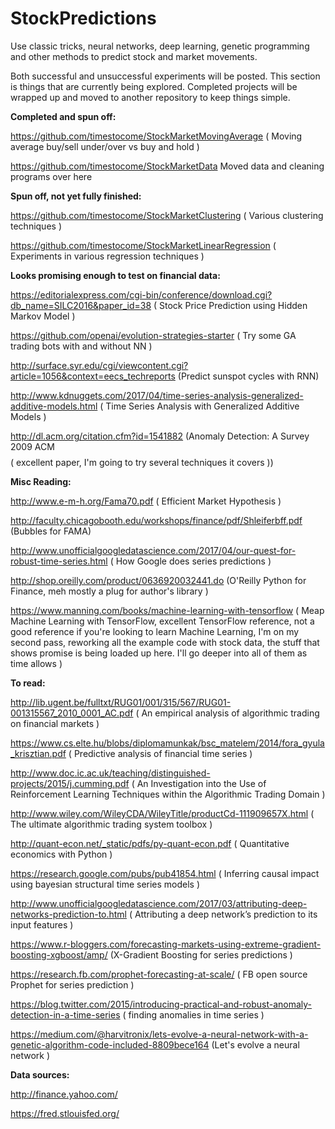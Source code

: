 # StockPredictions
Use classic tricks, neural networks, deep learning, genetic programming and other methods to predict stock and market movements.

Both successful and unsuccessful experiments will be posted. This section is things that are currently being explored. Completed projects will be wrapped up and moved to another repository to keep things simple.

<b>Completed and spun off:</b>

https://github.com/timestocome/StockMarketMovingAverage ( Moving average buy/sell under/over vs buy and hold )

https://github.com/timestocome/StockMarketData Moved data and cleaning programs over here


<b>Spun off, not yet fully finished:</b>

https://github.com/timestocome/StockMarketClustering ( Various clustering techniques )

https://github.com/timestocome/StockMarketLinearRegression ( Experiments in various regression techniques )


<b>Looks promising enough to test on financial data:</b>

https://editorialexpress.com/cgi-bin/conference/download.cgi?db_name=SILC2016&paper_id=38 ( Stock Price Prediction using Hidden Markov Model )

https://github.com/openai/evolution-strategies-starter ( Try some GA trading bots with and without NN )

http://surface.syr.edu/cgi/viewcontent.cgi?article=1056&context=eecs_techreports (Predict sunspot cycles with RNN)

http://www.kdnuggets.com/2017/04/time-series-analysis-generalized-additive-models.html ( Time Series Analysis with Generalized Additive Models )

http://dl.acm.org/citation.cfm?id=1541882 (Anomaly Detection: A Survey 2009 ACM $$$$ ( excellent paper, I'm going to try several techniques it covers ))


<b>Misc Reading:</b> 

http://www.e-m-h.org/Fama70.pdf ( Efficient Market Hypothesis )

http://faculty.chicagobooth.edu/workshops/finance/pdf/Shleiferbff.pdf (Bubbles for FAMA)

http://www.unofficialgoogledatascience.com/2017/04/our-quest-for-robust-time-series.html ( How Google does series predictions )

http://shop.oreilly.com/product/0636920032441.do (O'Reilly Python for Finance, meh mostly a plug for author's library )

https://www.manning.com/books/machine-learning-with-tensorflow ( Meap Machine Learning with TensorFlow, excellent TensorFlow reference, not a good reference if you're looking to learn Machine Learning, I'm on my second pass, reworking all the example code with stock data, the stuff that shows promise is being loaded up here. I'll go deeper into all of them as time allows )



<b>To read:</b>

http://lib.ugent.be/fulltxt/RUG01/001/315/567/RUG01-001315567_2010_0001_AC.pdf ( An empirical analysis of algorithmic trading on financial markets )


https://www.cs.elte.hu/blobs/diplomamunkak/bsc_matelem/2014/fora_gyula_krisztian.pdf ( Predictive analysis of financial time series )


http://www.doc.ic.ac.uk/teaching/distinguished-projects/2015/j.cumming.pdf ( An Investigation into the Use of Reinforcement Learning Techniques within the Algorithmic Trading Domain )

http://www.wiley.com/WileyCDA/WileyTitle/productCd-111909657X.html ( The ultimate algorithmic trading system toolbox )

http://quant-econ.net/_static/pdfs/py-quant-econ.pdf ( Quantitative economics with Python ) 

https://research.google.com/pubs/pub41854.html ( Inferring causal impact using bayesian structural time series models  )


http://www.unofficialgoogledatascience.com/2017/03/attributing-deep-networks-prediction-to.html ( Attributing a deep network’s prediction to its input features )

https://www.r-bloggers.com/forecasting-markets-using-extreme-gradient-boosting-xgboost/amp/ (X-Gradient Boosting for series predictions )

https://research.fb.com/prophet-forecasting-at-scale/ ( FB open source Prophet for series prediction )

https://blog.twitter.com/2015/introducing-practical-and-robust-anomaly-detection-in-a-time-series ( finding anomalies in time series )

https://medium.com/@harvitronix/lets-evolve-a-neural-network-with-a-genetic-algorithm-code-included-8809bece164 (Let's evolve a neural network )


<b>Data sources:</b>

http://finance.yahoo.com/

https://fred.stlouisfed.org/

